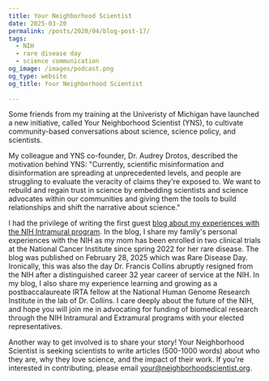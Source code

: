 ```yaml
---
title: Your Neighborhood Scientist
date: 2025-03-20
permalink: /posts/2020/04/blog-post-17/
tags:
  - NIH
  - rare disease day
  - science communication
og_image: /images/podcast.png
og_type: website
og_title: Your Neighborhood Scientist
  
---
```


Some friends from my training at the Univeristy of Michigan have launched a new initiative, called Your Neighborhood Scientist (YNS), to cultivate community-based conversations about science, science policy, and scientists. 

My colleague and YNS co-founder, Dr. Audrey Drotos, described the motivation behind YNS: "Currently, scientific misinformation and disinformation are spreading at unprecedented levels, and people are struggling to evaluate the veracity of claims they're exposed to. We want to rebuild and regain trust in science by embedding scientists and science advocates within our communities and giving them the tools to build relationships and shift the narrative about science."

I had the privilege of writing the first guest [blog about my experiences with the NIH Intramural program](https://neighborhoodscientist.org/posts/2025/nih-intramural-first-job-saving-mom/). In the blog, I share my family's personal experiences with the NIH as my mom has been enrolled in two clinical trials at the National Cancer Institute since spring 2022 for her rare disease. The blog was published on February 28, 2025 which was Rare Disease Day. Ironically, this was also the day Dr. Francis Collins abruptly resigned from the NIH after a distinguished career 32 year career of service at the NIH. In my blog, I also share my experience learning and growing as a postbaccalaureate IRTA fellow at the National Human Genome Research Institute in the lab of Dr. Collins.
I care deeply about the future of the NIH, and hope you will join me in advocating for funding of biomedical research through the NIH Intramural and Extramural programs with your elected representatives.

Another way to get involved is to share your story! Your Neighborhood Scientist is seeking scientists to write articles (500-1000 words) about who they are, why they love science, and the impact of their work. If you're interested in contributing, please email your@neighborhoodscientist.org.








